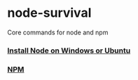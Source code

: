 # node-survival
Core commands for node and npm

### [Install Node on Windows or Ubuntu](Install.md)

### [NPM](NPM.md)

